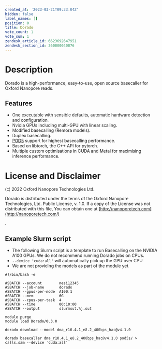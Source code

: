```yaml
---
created_at: '2023-03-21T09:33:04Z'
hidden: false
label_names: []
position: 0
title: Dorado
vote_count: 1
vote_sum: 1
zendesk_article_id: 6623692647951
zendesk_section_id: 360000040076
---
```


# Description

Dorado is a high-performance, easy-to-use, open source basecaller for
Oxford Nanopore reads.

## <a href="https://github.com/nanoporetech/dorado#features" id="user-content-features" class="anchor"></a>Features

-   One executable with sensible defaults, automatic hardware detection
    and configuration.
-   Nvidia GPUs including multi-GPU with linear scaling.
-   Modified basecalling (Remora models).
-   Duplex basecalling.
-   [POD5](https://github.com/nanoporetech/pod5-file-format) support for
    highest basecalling performance.
-   Based on libtorch, the C++ API for pytorch.
-   Multiple custom optimisations in CUDA and Metal for maximising
    inference performance.

# License and Disclaimer

(c) 2022 Oxford Nanopore Technologies Ltd.

Dorado is distributed under the terms of the Oxford Nanopore
Technologies, Ltd. Public License, v. 1.0. If a copy of the License was
not distributed with this file, You can obtain one
at [http://nanoporetech.com](http://nanoporetech.com/)

.

## Example Slurm script

-   The following Slurm script is a template to run Basecalling on the
    NVIDIA A100 GPUs. We do not recommend running Dorado jobs on CPUs.
-   `--device 'cuda:all'` will automatically pick up the GPU over CPU
-   We are not providing the models as part of the module yet. 

<!-- -->

    #!/bin/bash -e

    #SBATCH --account        nesi12345
    #SBATCH --job-name       dorado
    #SBATCH --gpus-per-node  A100:1
    #SBATCH --mem            6G
    #SBATCH --cpus-per-task  4
    #SBATCH --time           00:10:00
    #SBATCH --output         slurmout.%j.out

    module purge
    module load Dorado/0.3.0

    dorado download --model dna_r10.4.1_e8.2_400bps_hac@v4.1.0

    dorado basecaller dna_r10.4.1_e8.2_400bps_hac@v4.1.0 pod5s/ > calls.sam --device 'cuda:all'
